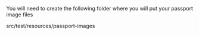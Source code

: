 You will need to create the following folder where you will put your passport image files

src/test/resources/passport-images